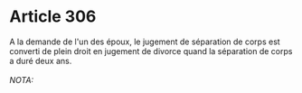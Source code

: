 # Article 306

A la demande de l'un des époux, le jugement de séparation de corps est converti de plein droit en jugement de divorce quand la séparation de corps a duré deux ans.<br/><br/><i>NOTA:</i>